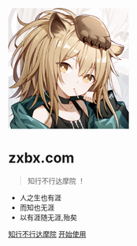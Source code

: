 <!-- _coverpage.md 封面 -->

<img title="" src="_media/QuAn.jpg" alt="logo" width="245">

# zxbx.com <small></small>

> 知行不行达摩院 ！

- 人之生也有涯
- 而知也无涯
- 以有涯随无涯,殆矣

[知行不行达摩院](https://zxdmy.com)
[开始使用](#欢迎使用)
